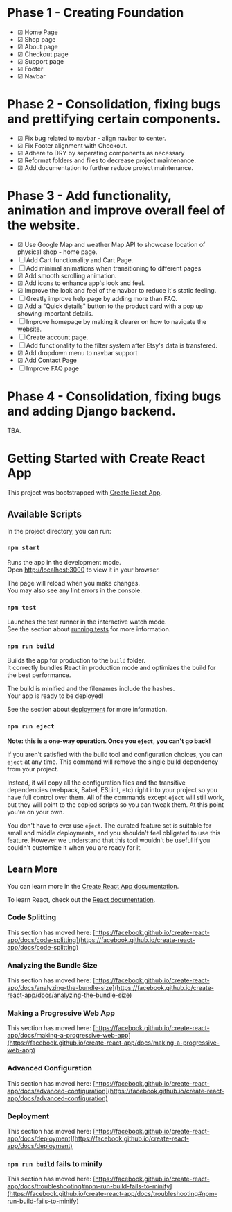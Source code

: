 # Phase 1 - Creating Foundation

- &#9745; Home Page
- &#9745; Shop page
- &#9745; About page
- &#9745; Checkout page
- &#9745; Support page
- &#9745; Footer
- &#9745; Navbar

# Phase 2 - Consolidation, fixing bugs and prettifying certain components.

- &#9745; Fix bug related to navbar - align navbar to center.
- &#9745; Fix Footer alignment with Checkout.
- &#9745; Adhere to DRY by seperating components as necessary
- &#9745; Reformat folders and files to decrease project maintenance.
- &#9745; Add documentation to further reduce project maintenance.

# Phase 3 - Add functionality, animation and improve overall feel of the website.

- &#9745; Use Google Map and weather Map API to showcase location of physical shop - home page.
- &#9744; Add Cart functionality and Cart Page.
- &#9744; Add minimal animations when transitioning to different pages
- &#9745; Add smooth scrolling animation.
- &#9745; Add icons to enhance app's look and feel.
- &#9745; Improve the look and feel of the navbar to reduce it's static feeling.
- &#9744; Greatly improve help page by adding more than FAQ.
- &#9745; Add a "Quick details" button to the product card with a pop up showing important details.
- &#9744; Improve homepage by making it clearer on how to navigate the website.
- &#9744; Create account page.
- &#9744; Add functionality to the filter system after Etsy's data is transfered.
- &#9745; Add dropdown menu to navbar support
- &#9745; Add Contact Page
- &#9744; Improve FAQ page

# Phase 4 - Consolidation, fixing bugs and adding Django backend.

TBA.

# Getting Started with Create React App

This project was bootstrapped with [Create React App](https://github.com/facebook/create-react-app).

## Available Scripts

In the project directory, you can run:

### `npm start`

Runs the app in the development mode.\
Open [http://localhost:3000](http://localhost:3000) to view it in your browser.

The page will reload when you make changes.\
You may also see any lint errors in the console.

### `npm test`

Launches the test runner in the interactive watch mode.\
See the section about [running tests](https://facebook.github.io/create-react-app/docs/running-tests) for more information.

### `npm run build`

Builds the app for production to the `build` folder.\
It correctly bundles React in production mode and optimizes the build for the best performance.

The build is minified and the filenames include the hashes.\
Your app is ready to be deployed!

See the section about [deployment](https://facebook.github.io/create-react-app/docs/deployment) for more information.

### `npm run eject`

**Note: this is a one-way operation. Once you `eject`, you can't go back!**

If you aren't satisfied with the build tool and configuration choices, you can `eject` at any time. This command will remove the single build dependency from your project.

Instead, it will copy all the configuration files and the transitive dependencies (webpack, Babel, ESLint, etc) right into your project so you have full control over them. All of the commands except `eject` will still work, but they will point to the copied scripts so you can tweak them. At this point you're on your own.

You don't have to ever use `eject`. The curated feature set is suitable for small and middle deployments, and you shouldn't feel obligated to use this feature. However we understand that this tool wouldn't be useful if you couldn't customize it when you are ready for it.

## Learn More

You can learn more in the [Create React App documentation](https://facebook.github.io/create-react-app/docs/getting-started).

To learn React, check out the [React documentation](https://reactjs.org/).

### Code Splitting

This section has moved here: [https://facebook.github.io/create-react-app/docs/code-splitting](https://facebook.github.io/create-react-app/docs/code-splitting)

### Analyzing the Bundle Size

This section has moved here: [https://facebook.github.io/create-react-app/docs/analyzing-the-bundle-size](https://facebook.github.io/create-react-app/docs/analyzing-the-bundle-size)

### Making a Progressive Web App

This section has moved here: [https://facebook.github.io/create-react-app/docs/making-a-progressive-web-app](https://facebook.github.io/create-react-app/docs/making-a-progressive-web-app)

### Advanced Configuration

This section has moved here: [https://facebook.github.io/create-react-app/docs/advanced-configuration](https://facebook.github.io/create-react-app/docs/advanced-configuration)

### Deployment

This section has moved here: [https://facebook.github.io/create-react-app/docs/deployment](https://facebook.github.io/create-react-app/docs/deployment)

### `npm run build` fails to minify

This section has moved here: [https://facebook.github.io/create-react-app/docs/troubleshooting#npm-run-build-fails-to-minify](https://facebook.github.io/create-react-app/docs/troubleshooting#npm-run-build-fails-to-minify)
